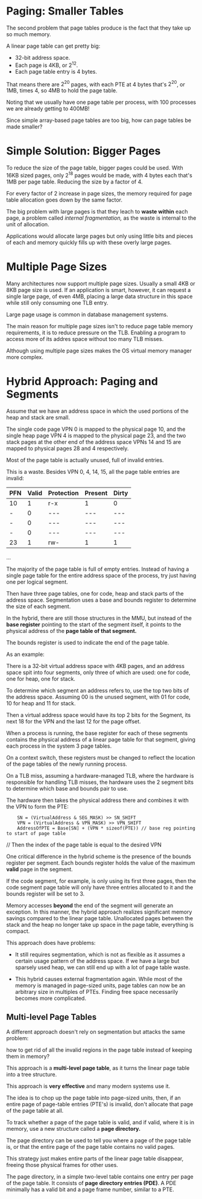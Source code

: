 # Paging: Smaller Tables
The second problem that page tables produce is the fact that they take up so much memory.

A linear page table can get pretty big:

* 32-bit address space.
* Each page is 4KB, or $2^12$.
* Each page table entry is 4 bytes.

That means there are $2^20$ pages, with each PTE at 4 bytes that's $2^20$, or 1MB, times 4, so 4MB to hold the page table.

Noting that we usually have one page table per process, with 100 processes we are already getting to 400MB!

Since simple array-based page tables are too big, how can page tables be made smaller?

# Simple Solution: Bigger Pages
To reduce the size of the page table, bigger pages could be used. With 16KB sized pages, only $2^18$ pages would be made, with 4 bytes each that's 1MB per page table. Reducing the size by a factor of 4.

For every factor of 2 increase in page sizes, the memory required for page table allocation goes down by the same factor.

The big problem with large pages is that they leach to **waste within** each page, a problem called *internal fragmentation,* as the waste is internal to the unit of allocation.

Applications would allocate large pages but only using little bits and pieces of each and memory quickly fills up with these overly large pages.

# Multiple Page Sizes
Many architectures now support multiple page sizes. Usually a small 4KB or 8KB page size is used. If an application is smart, however, it can request a single large page, of even 4MB, placing a large data structure in this space while still only consuming one TLB entry.

Large page usage is common in database management systems.

The main reason for multiple page sizes isn't to reduce page table memory requirements, it is to reduce pressure on the TLB. Enabling a program to access more of its addres space without too many TLB misses.

Although using multiple page sizes makes the OS virtual memory manager more complex.

# Hybrid Approach: Paging and Segments
Assume that we have an address space in which the used portions of the heap and stack are small.

The single code page VPN 0 is mapped to the physical page 10, and the single heap page VPN 4 is mapped to the physical page 23, and the two stack pages at the other end of the address space VPNs 14 and 15 are mapped to physical pages 28 and 4 respectively.

Most of the page table is actually unused, full of invalid entries.

This is a waste. Besides VPN 0, 4, 14, 15, all the page table entries are invalid:

<table>
	<thead>
		<tr>
			<th>PFN</th>
			<th>Valid</th>
			<th>Protection</th>
			<th>Present</th>
			<th>Dirty</th>
		</tr>
	<tbody>
		<tr>
			<td>10</td>
			<td>1</td>
			<td>r-x</td>
			<td>1</td>
			<td>0</td>
		</tr>
		<tr>
			<td>-</td>
			<td>0</td>
			<td>---</td>
			<td>---</td>
			<td>---</td>
		</tr>
		<tr>
			<td>-</td>
			<td>0</td>
			<td>---</td>
			<td>---</td>
			<td>---</td>
		</tr>
		<tr>
			<td>-</td>
			<td>0</td>
			<td>---</td>
			<td>---</td>
			<td>---</td>
		</tr>
		<tr>
			<td>23</td>
			<td>1</td>
			<td>rw-</td>
			<td>1</td>
			<td>1</td>
		</tr>
</table>

...

The majority of the page table is full of empty entries. Instead of having a single page table for the entire address space of the process, try just having one per logical segment.

Then have three page tables, one for code, heap and stack parts of the address space. Segmentation uses a base and bounds register to determine the size of each segment.

In the hybrid, there are still those structures in the MMU, but instead of the **base register** pointing to the start of the segment itself, it points to the physical address of the **page table of that segment.**

The bounds register is used to indicate the end of the page table.

As an example:

There is a 32-bit virtual address space with 4KB pages, and an address space spit into four segments, only three of which are used: one for code, one for heap, one for stack.

To determine which segment an address refers to, use the top two bits of the address space. Assuming 00 is the unused segment, with 01 for code, 10 for heap and 11 for stack.

Then a virtual address space would have its top 2 bits for the Segment, its next 18 for the VPN and the last 12 for the page offset.

When a process is running, the base register for each of these segments contains the physical address of a linear page table for that segment, giving each process in the system 3 page tables.

On a context switch, these registers must be changed to reflect the location of the page tables of the newly running process.

On a TLB miss, assuming a hardware-managed TLB, where the hardware is responsible for handling TLB misses, the hardware uses the 2 segment bits to determine which base and bounds pair to use.

The hardware then takes the physical address there and combines it with the VPN to form the PTE:

		SN = (VirtualAddress & SEG_MASK) >> SN_SHIFT
		VPN = (VirtualAddress & VPN_MASK) >> VPN_SHIFT
		AddressOfPTE = Base[SN] + (VPN * sizeof(PTE)) // base reg pointing to start of page table

// Then the index of the page table is equal to the desired VPN

One critical difference in the hybrid scheme is the presence of the bounds register per segment. Each bounds register holds the value of the maximum **valid** page in the segment.

If the code segment, for example, is only using its first three pages, then the code segment page table will only have three entries allocated to it and the bounds register will be set to 3.

Memory accesses **beyond** the end of the segment will generate an exception. In this manner, the hybrid approach realizes significant memory savings compared to the linear page table. Unallocated pages between the stack and the heap no longer take up space in the page table, everything is compact.

This approach does have problems:

* It still requires segmentation, which is not as flexible as it assumes a certain usage pattern of the address space. If we have a large but sparsely used heap, we can still end up with a lot of page table waste.

* This hybrid causes external fragmentation again. While most of the memory is managed in page-sized units, page tables can now be an arbitrary size in multiples of PTEs. Finding free space necessarily becomes more complicated.

## Multi-level Page Tables
A different approach doesn't rely on segmentation but attacks the same problem:

how to get rid of all the invalid regions in the page table instead of keeping them in memory?

This approach is a **multi-level page table**, as it turns the linear page table into a tree structure.

This approach is **very effective** and many modern systems use it.

The idea is to chop up the page table into page-sized units, then, if an entire page of page-table entries (PTE's) is invalid, don't allocate that page of the page table at all.

To track whether a page of the page table is valid, and if valid, where it is in memory, use a new structure called a **page directory.**

The page directory can be used to tell you where a page of the page table is, or that the entire page of the page table contains no valid pages.

This strategy just makes entire parts of the linear page table disappear, freeing those physical frames for other uses.

The page directory, in a simple two-level table contains one entry per page of the page table. It consists of **page directory entries (PDE)**. A PDE minimally has a valid bit and a page frame number, similar to a PTE.

